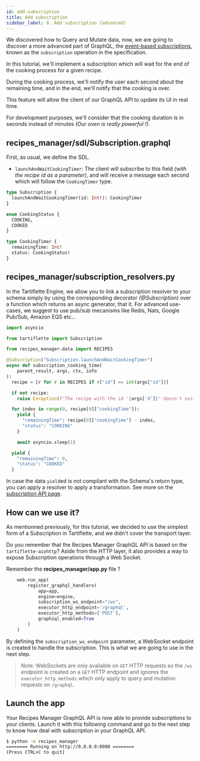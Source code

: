 ```yaml
---
id: add-subscription
title: Add subscription
sidebar_label: 9. Add subscription (advanced)
---
```


We discovered how to Query and Mutate data, now, we are going to discover a more advanced part of GraphQL, the [event-based subscriptions](https://graphql.org/blog/subscriptions-in-graphql-and-relay/#event-based-subscriptions), known as the `subscription` operation in the specification.

In this tutorial, we'll implement a subscription which will wait for the end of the cooking process for a given recipe.

During the cooking process, we'll notify the user each second about the remaining time, and in the end, we'll notify that the cooking is over.

This feature will allow the client of our GraphQL API to update its UI in real time.

For development purposes, we'll consider that the cooking duration is in seconds instead of minutes _(Our oven is really powerful !)_.

## **recipes_manager/sdl/Subscription.graphql**

First, as usual, we define the SDL.

* `launchAndWaitCookingTimer`: The client will subscribe to this field _(with the recipe id as a parameter)_, and will receive a message each second which will follow the `CookingTimer` type.

```graphql
type Subscription {
  launchAndWaitCookingTimer(id: Int!): CookingTimer
}

enum CookingStatus {
  COOKING,
  COOKED
}

type CookingTimer {
  remainingTime: Int!
  status: CookingStatus!
}
```

## **recipes_manager/subscription_resolvers.py**

In the Tartiflette Engine, we allow you to link a subscription resolver to your schema simply by using the corresponding decorator _(@Subscription)_ over a function which returns an async generator, that it. For advanced use-cases, we suggest to use pub/sub mecanisms like Redis, Nats, Google Pub/Sub, Amazon EQS etc...

```python
import asyncio

from tartiflette import Subscription

from recipes_manager.data import RECIPES

@Subscription("Subscription.launchAndWaitCookingTimer")
async def subscription_cooking_time(
    parent_result, args, ctx, info
):
  recipe = [r for r in RECIPES if r["id"] == int(args["id"])]

  if not recipe:
    raise Exception(f"The recipe with the id '{args['d']}' doesn't exist.")

  for index in range(0, recipe[0]["cookingTime"]):
    yield {
      "remainingTime": recipe[0]["cookingTime"] - index,
      "status": "COOKING"
    }

    await asyncio.sleep(1)

  yield {
    "remainingTime": 0,
    "status": "COOKED"
  }
```

In case the data `yield`ed is not compliant with the Schema's return type, you can apply a resolver to apply a transformation. See more on the [subscription API page](/docs/api/subscription).

## How can we use it?

As mentionned previously, for this tutorial, we decided to use the simplest form of a Subscription in Tartiflette, and we didn't cover the transport layer.

Do you remember that the Recipes Manager GraphQL API is based on the `tartiflette-aiohttp`? Aside from the HTTP layer, it also provides a way to expose Subscription operations through a Web Socket.

Remember the **recipes_manager/app.py** file ?
```python
    web.run_app(
        register_graphql_handlers(
            app=app,
            engine=engine,
            subscription_ws_endpoint="/ws",
            executor_http_endpoint='/graphql',
            executor_http_methods=['POST'],
            graphiql_enabled=True
        )
    )
```

By defining the `subscription_ws_endpoint` parameter, a WebSocket endpoint is created to handle the subscription. This is what we are going to use in the next step.

> Note: WebSockets are only available on `GET` HTTP requests so the `/ws` endpoint is created on a `GET` HTTP endpoint and ignores the `executor_http_methods` which only apply to query and mutation requests on `/graphql`.

## Launch the app

Your Recipes Manager GraphQL API is now able to provide subscriptions to your clients. Launch it with this following command and go to the next step to know how deal with subscription in your GraphQL API.

```bash
$ python -m recipes_manager
======== Running on http://0.0.0.0:8080 ========
(Press CTRL+C to quit)

```
